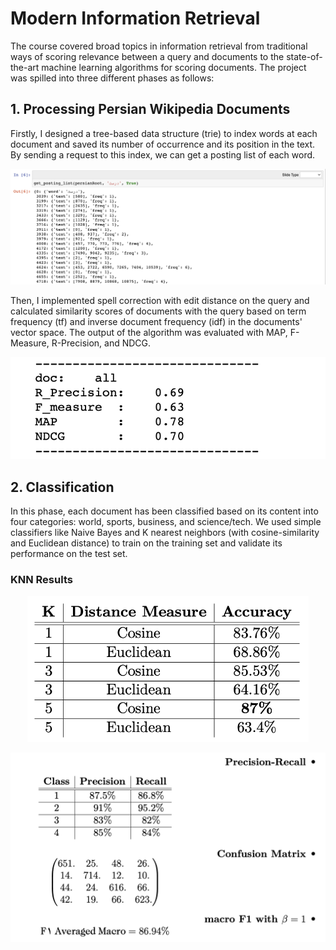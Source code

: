 # Modern Information Retrieval
The course covered broad topics in information retrieval from traditional ways of scoring relevance between a query and documents to the state-of-the-art
machine learning algorithms for scoring documents. The project was spilled into three different phases as follows:

## 1. Processing Persian Wikipedia Documents
Firstly, I designed a tree-based data structure (trie) to index words at each document and saved its number of occurrence and its position in the text. By sending
a request to this index, we can get a posting list of each word.

<p align="center">
<img src="figures/1.png" alt="drawing" width="800"/>
</p>

Then, I implemented spell correction with edit distance on the query and calculated similarity scores of documents with the query based on term frequency (tf) and inverse document frequency (idf) in the documents' vector space. The output of the algorithm was evaluated with MAP, F-Measure, R-Precision, and NDCG.

<p align="center">
<img src="figures/11.png" alt="drawing" width="600"/>
</p>

## 2. Classification
In this phase, each document has been classified based on its content into four categories: world, sports, business, and science/tech. We used simple classifiers like Naive Bayes and K nearest neighbors (with cosine-similarity and Euclidean distance) to train on the training set and validate its performance on the test set.
### KNN Results
<p align="center">
<img src="figures/122.png" alt="drawing" width="450"/>
</p>
<p align="center">
<img src="figures/22.png" alt="drawing" width="600"/>
</p>
